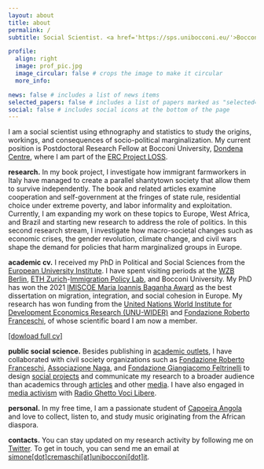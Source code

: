 ```yaml
---
layout: about
title: about
permalink: /
subtitle: Social Scientist. <a href='https://sps.unibocconi.eu/'>Bocconi University</a>.

profile:
  align: right
  image: prof_pic.jpg
  image_circular: false # crops the image to make it circular
  more_info: 

news: false # includes a list of news items
selected_papers: false # includes a list of papers marked as "selected={true}"
social: false # includes social icons at the bottom of the page
---
```


I am a social scientist using ethnography and statistics to study the origins, workings, and consequences of socio-political marginalization. My current position is Postdoctoral Research Fellow at Bocconi University, [Dondena Centre](https://dondena.unibocconi.eu/research-areas/politics-and-institutions-unit), where I am part of the [ERC Project LOSS](https://cordis.europa.eu/project/id/864687). 

**research.** In my book project, I investigate how immigrant farmworkers in Italy have managed to create a parallel shantytown society that allow them to survive independently. The book and related articles examine cooperation and self-government at the fringes of state rule, residential choice under extreme poverty, and labor informality and exploitation. Currently, I am expanding my work on these topics to Europe, West Africa, and Brazil and starting new research to address the role of politics. In this second research stream, I investigate how macro-societal changes such as economic crises, the gender revolution, climate change, and civil wars shape the demand for policies that harm marginalized groups in Europe.

**academic cv.** I received my PhD in Political and Social Sciences from the [European University Institute](https://www.eui.eu/en/academic-units/political-and-social-sciences). I have spent visiting periods at the [WZB Berlin](https://wzb.eu/en), [ETH Zurich](https://ethz.ch/de.html)-[Immigration Policy Lab](https://immigrationlab.org/), and Bocconi University. My PhD has won the 2021 [IMISCOE Maria Ioannis Baganha Award](https://www.imiscoe.org/news-and-blog/news/network-news/1345-maria-baganha-award-winner-2021-simone-cremaschi) as the best dissertation on migration, integration, and social cohesion in Europe. My research has won funding from the [United Nations World Institute for Development Economics Research (UNU-WIDER)](https://www.wider.unu.edu/project/institutional-legacies-violent-conflict) and [Fondazione Roberto Franceschi](https://www.fondfranceschi.it/), of whose scientific board I am now a member. 

[[dowload full cv]](/cv)

**public social science.** Besides publishing in [academic outlets](/al-folio/publications/), I have collaborated with civil society organizations such as [Fondazione Roberto Franceschi](https://www.fondfranceschi.it/), [Associazione Naga](https://naga.it/), and [Fondazione Giangiacomo Feltrinelli](https://fondazionefeltrinelli.it/) to design [social projects](al-folio/action/) and communicate my research to a broader audience than academics through [articles](/public_writing) and other [media](/media). I have also engaged in [media activism](/action) with [Radio Ghetto Voci Libere](https://radioghettovocilibere.wordpress.com/).

**personal.** In my free time, I am a passionate student of [Capoeira Angola](https://www.capoeiralaspezia.com/) and love to collect, listen to, and study music originating from the African diaspora.

**contacts.** You can stay updated on my research activity by following me on [Twitter](https://twitter.com/s_cremaschi). To get in touch, you can send me an email at [simone[dot]cremaschi[at]unibocconi[dot]it](simone.cremaschi@unibocconi.it).

